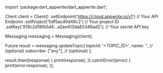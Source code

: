 import 'package:dart_appwrite/dart_appwrite.dart';

Client client = Client()
  .setEndpoint('https://cloud.appwrite.io/v1') // Your API Endpoint
  .setProject('5df5acd0d48c2') // Your project ID
  .setKey('919c2d18fb5d4...a2ae413da83346ad2'); // Your secret API key

Messaging messaging = Messaging(client);

Future result = messaging.updateTopic(
  topicId: '<TOPIC_ID>',
  name: '<NAME>', // (optional)
  subscribe: ["any"], // (optional)
);

result.then((response) {
  print(response);
}).catchError((error) {
  print(error.response);
});
